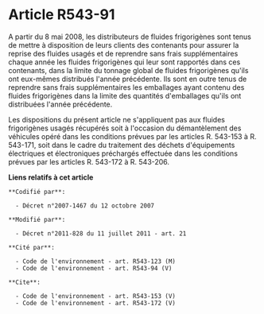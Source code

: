 # Article R543-91

A partir du 8 mai 2008, les distributeurs de fluides frigorigènes sont tenus de mettre à disposition de leurs clients des
contenants pour assurer la reprise des fluides usagés et de reprendre sans frais supplémentaires chaque année les fluides
frigorigènes qui leur sont rapportés dans ces contenants, dans la limite du tonnage global de fluides frigorigènes qu'ils ont
eux-mêmes distribués l'année précédente. Ils sont en outre tenus de reprendre sans frais supplémentaires les emballages ayant
contenu des fluides frigorigènes dans la limite des quantités d'emballages qu'ils ont distribuées l'année précédente. 

Les dispositions du présent article ne s'appliquent pas aux fluides frigorigènes usagés récupérés soit à l'occasion du
démantèlement des véhicules opéré dans les conditions prévues par les articles R. 543-153 à R. 543-171, soit dans le cadre du
traitement des déchets d'équipements électriques et électroniques préchargés effectuée dans les conditions prévues par les
articles R. 543-172 à R. 543-206.

**Liens relatifs à cet article**

	**Codifié par**:

	  - Décret n°2007-1467 du 12 octobre 2007

	**Modifié par**:

	  - Décret n°2011-828 du 11 juillet 2011 - art. 21

	**Cité par**:

	  - Code de l'environnement - art. R543-123 (M)
	  - Code de l'environnement - art. R543-94 (V)

	**Cite**:

	  - Code de l'environnement - art. R543-153 (V)
	  - Code de l'environnement - art. R543-172 (V)
